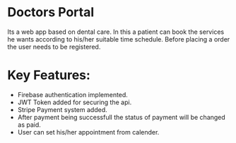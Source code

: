 # Doctors Portal

Its a web app based on dental care. In this a patient can book the services he wants according to his/her suitable time schedule. Before placing a order the user needs to be registered.

# Key Features:

- Firebase authentication implemented.
- JWT Token added for securing the api.
- Stripe Payment system added.
- After payment being successfull the status of payment will be changed as paid.
- User can set his/her appointment from calender. 
